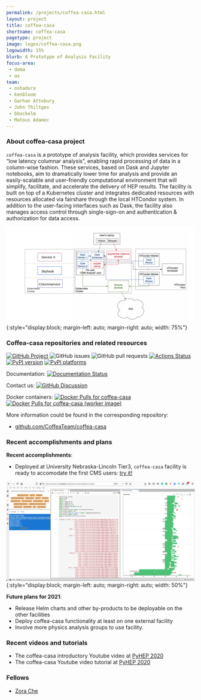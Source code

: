 ```yaml
---
permalink: /projects/coffea-casa.html
layout: project
title: coffea-casa
shortname: coffea-casa
pagetype: project
image: logos/coffea-casa.png
logowidth: 15%
blurb: A Prototype of Analysis Facility
focus-area:
 - doma
 - as
team:
 - oshadura
 - kenbloom
 - Garhan Attebury
 - John Thiltges
 - bbockelm
 - Matous Adamec
---
```




### About coffea-casa project

`coffea-casa` is a prototype of analysis facility, which provides services for “low latency columnar analysis”, enabling rapid processing of data in a column-wise fashion. These services, based on Dask and Jupyter notebooks, aim to dramatically lower time for analysis and provide an easily-scalable and user-friendly computational environment that will simplify, facilitate, and accelerate the delivery of HEP results. The facility is built on top of a Kubernetes cluster and integrates dedicated resources with resources allocated via fairshare through the local HTCondor system. In addition to the user-facing interfaces such as Dask, the facility also manages access control through single-sign-on and authentication & authorization for data access.

![Generic design schema of coffea-casa analysis facility](/assets/images/coffea-casa-0.png){:style="display:block; margin-left: auto; margin-right: auto; width: 75%"}



### Coffea-casa repositories and related resources

[![GitHub Project](https://img.shields.io/badge/GitHub--blue?style=social&logo=GitHub)](https://github.com/CoffeaTeam/coffea-casa/)
![GitHub issues](https://img.shields.io/github/issues/coffeateam/coffea-casa)
![GitHub pull requests](https://img.shields.io/github/issues-pr/coffeateam/coffea-casa)
[![Actions Status][actions-badge]][actions-link]
[![PyPI version][pypi-version]][pypi-link]
[![PyPI platforms][pypi-platforms]][pypi-link]

Documentation:
[![Documentation Status][rtd-badge]][rtd-link]

Contact us:
[![GitHub Discussion][github-discussions-badge]][github-discussions-link]

[actions-badge]:            https://github.com/CoffeaTeam/coffea-casa/workflows/CI/CD/badge.svg
[actions-link]:             https://github.com/CoffeaTeam/coffea-casa/actions
[github-discussions-badge]: https://img.shields.io/static/v1?label=Discussions&message=Ask&color=blue&logo=github
[github-discussions-link]:  https://github.com/CoffeaTeam/coffea-casa/discussions
[pypi-link]:                https://pypi.org/project/coffea-casa/
[pypi-platforms]:           https://img.shields.io/pypi/pyversions/coffea-casa
[pypi-version]:             https://badge.fury.io/py/coffea-casa.svg
[rtd-badge]:                https://readthedocs.org/projects/coffea-casa/badge/?version=latest
[rtd-link]:                 https://coffea-casa.readthedocs.io/en/latest/?badge=latest

Docker containers:
[![Docker Pulls for coffea-casa](https://img.shields.io/docker/pulls/coffeateam/coffea-casa.svg)](https://hub.docker.com/r/coffeateam/coffea-casa)
[![Docker Pulls for coffea-casa (worker image)](https://img.shields.io/docker/pulls/coffeateam/coffea-casa-analysis.svg)](https://hub.docker.com/r/coffeateam/coffea-casa-analysis)

More information could be found in the corresponding repository:
 * [github.com/CoffeaTeam/coffea-casa](https://github.com/CoffeaTeam/coffea-casa)



### Recent accomplishments and plans

**Recent accomplishments**:
- Deployed at University Nebraska-Lincoln Tier3, `coffea-casa` facility is ready to accomodate the first CMS users: [try it!](https://cmsaf-jh.unl.edu/)

![Coffea-casa Jupyterlab interface with Dask Labextention powered cluster](/assets/images/coffea-casa-1.png){:style="display:block; margin-left: auto; margin-right: auto; width: 50%"}


**Future plans for 2021**:
- Release Helm charts and other by-products to be deployable on the other facilities
- Deploy coffea-casa functionality at least on one external facility
- Involve more physics analysis groups to use facility.



### Recent videos and tutorials

* The coffea-casa introductory Youtube video at [PyHEP 2020](https://www.youtube.com/watch?v=CDIFd1gDbSc)
* The coffea-casa Youtube video tutorial at [PyHEP 2020](https://www.youtube.com/watch?v=oPl0t8J36-Q)


### Fellows

* [Zora Che](/pages/fellows/zche.html)
